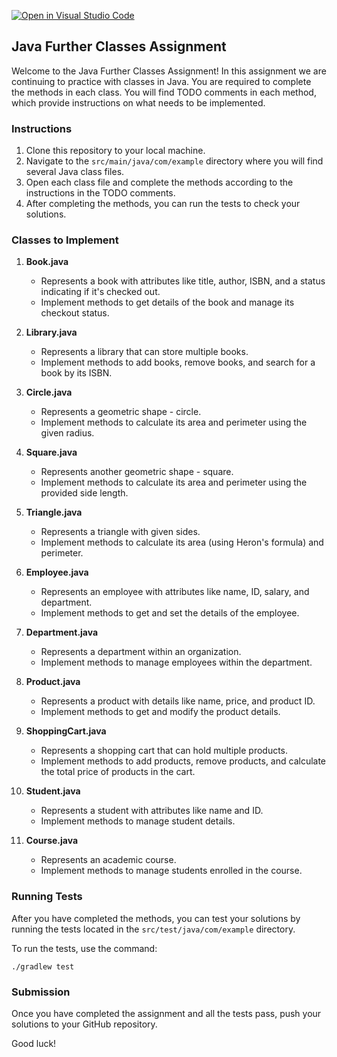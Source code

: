 [![Open in Visual Studio Code](https://classroom.github.com/assets/open-in-vscode-718a45dd9cf7e7f842a935f5ebbe5719a5e09af4491e668f4dbf3b35d5cca122.svg)](https://classroom.github.com/online_ide?assignment_repo_id=12243110&assignment_repo_type=AssignmentRepo)
## Java Further Classes Assignment

Welcome to the Java Further Classes Assignment! In this assignment we are continuing to practice with classes in Java. You are required to complete the methods in each class. You will find TODO comments in each method, which provide instructions on what needs to be implemented.

### Instructions

1. Clone this repository to your local machine.
2. Navigate to the `src/main/java/com/example` directory where you will find several Java class files.
3. Open each class file and complete the methods according to the instructions in the TODO comments.
4. After completing the methods, you can run the tests to check your solutions.

### Classes to Implement

1. **Book.java** 
    - Represents a book with attributes like title, author, ISBN, and a status indicating if it's checked out.
    - Implement methods to get details of the book and manage its checkout status.

2. **Library.java**
    - Represents a library that can store multiple books.
    - Implement methods to add books, remove books, and search for a book by its ISBN.

3. **Circle.java**
    - Represents a geometric shape - circle.
    - Implement methods to calculate its area and perimeter using the given radius.

4. **Square.java**
    - Represents another geometric shape - square.
    - Implement methods to calculate its area and perimeter using the provided side length.

5. **Triangle.java**
    - Represents a triangle with given sides.
    - Implement methods to calculate its area (using Heron's formula) and perimeter.

6. **Employee.java**
    - Represents an employee with attributes like name, ID, salary, and department.
    - Implement methods to get and set the details of the employee.

7. **Department.java**
    - Represents a department within an organization.
    - Implement methods to manage employees within the department.

8. **Product.java**
    - Represents a product with details like name, price, and product ID.
    - Implement methods to get and modify the product details.

9. **ShoppingCart.java**
    - Represents a shopping cart that can hold multiple products.
    - Implement methods to add products, remove products, and calculate the total price of products in the cart.

10. **Student.java**
    - Represents a student with attributes like name and ID.
    - Implement methods to manage student details.

11. **Course.java**
    - Represents an academic course.
    - Implement methods to manage students enrolled in the course.

### Running Tests

After you have completed the methods, you can test your solutions by running the tests located in the `src/test/java/com/example` directory.

To run the tests, use the command:

```
./gradlew test
```

### Submission

Once you have completed the assignment and all the tests pass, push your solutions to your GitHub repository.

Good luck!
